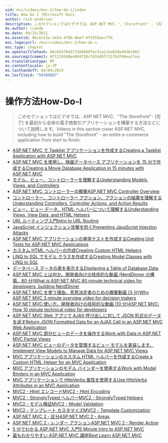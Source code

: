 ```yaml
---
uid: mvc/videos/mvc-2/how-do-i/index
title: How Do I |Microsoft Docs
author: rick-anderson
description: このセクションではビデオでは、ASP.NET MVC、'、Storefront' - [完了] を最初から全体の電子商取引アプリケーションを構築する方法などについて説明します。
ms.author: riande
ms.date: 09/15/2011
ms.assetid: 9bc6c53a-3e54-4f9d-8bef-0f3359aecf7b
msc.legacyurl: /mvc/videos/mvc-2/how-do-i
msc.type: chapter
ms.openlocfilehash: 84c626764573108969fec51a2cba028e463b1962
ms.sourcegitcommit: 0f1119340e4464720cfd16d0ff15764746ea1fea
ms.translationtype: MT
ms.contentlocale: ja-JP
ms.lasthandoff: 04/09/2019
ms.locfileid: "59380887"
---
```

# <a name="how-do-i"></a><span data-ttu-id="993d9-103">操作方法</span><span class="sxs-lookup"><span data-stu-id="993d9-103">How-Do-I</span></span>

> <span data-ttu-id="993d9-104">このセクションではビデオでは、ASP.NET MVC、"The Storefront"- [完了] を最初から全体の電子商取引アプリケーションを構築する方法などについて説明します。</span><span class="sxs-lookup"><span data-stu-id="993d9-104">Videos in this section cover ASP.NET MVC, including how to build "The Storefront" - an entire e-commerce application from start to finish.</span></span>


- [<span data-ttu-id="993d9-105">ASP.NET MVC で Tasklist アプリケーションを作成する</span><span class="sxs-lookup"><span data-stu-id="993d9-105">Creating a Tasklist Application with ASP.NET MVC</span></span>](creating-a-tasklist-application-with-aspnet-mvc.md)
- [<span data-ttu-id="993d9-106">ASP.NET MVC を使用し、映画データベース アプリケーションを 15 分で作成する</span><span class="sxs-lookup"><span data-stu-id="993d9-106">Creating a Movie Database Application in 15 minutes with ASP.NET MVC</span></span>](creating-a-movie-database-application-in-15-minutes-with-aspnet-mvc.md)
- [<span data-ttu-id="993d9-107">モデル、ビュー、コントローラーを理解する</span><span class="sxs-lookup"><span data-stu-id="993d9-107">Understanding Models, Views, and Controllers</span></span>](understanding-models-views-and-controllers.md)
- [<span data-ttu-id="993d9-108">ASP.NET MVC コントローラーの概要</span><span class="sxs-lookup"><span data-stu-id="993d9-108">ASP.NET MVC Controller Overview</span></span>](aspnet-mvc-controller-overview.md)
- [<span data-ttu-id="993d9-109">コントローラー、コントローラー アクション、アクションの結果を理解する</span><span class="sxs-lookup"><span data-stu-id="993d9-109">Understanding Controllers, Controller Actions, and Action Results</span></span>](understanding-controllers-controller-actions-and-action-results.md)
- [<span data-ttu-id="993d9-110">ビュー、ビュー データ、HTML ヘルパーについて理解する</span><span class="sxs-lookup"><span data-stu-id="993d9-110">Understanding Views, View Data, and HTML Helpers</span></span>](understanding-views-view-data-and-html-helpers.md)
- [<span data-ttu-id="993d9-111">URL ルーティング入門</span><span class="sxs-lookup"><span data-stu-id="993d9-111">Intro to URL Routing</span></span>](an-introduction-to-url-routing.md)
- [<span data-ttu-id="993d9-112">JavaScript インジェクション攻撃を防ぐ</span><span class="sxs-lookup"><span data-stu-id="993d9-112">Preventing JavaScript Injection Attacks</span></span>](preventing-javascript-injection-attacks.md)
- [<span data-ttu-id="993d9-113">ASP.NET MVC アプリケーションの単体テストを作成する</span><span class="sxs-lookup"><span data-stu-id="993d9-113">Creating Unit Tests for ASP.NET MVC Applications</span></span>](creating-unit-tests-for-aspnet-mvc-applications.md)
- [<span data-ttu-id="993d9-114">カスタム HTML ヘルパーの作成</span><span class="sxs-lookup"><span data-stu-id="993d9-114">Creating Custom HTML Helpers</span></span>](creating-custom-html-helpers.md)
- [<span data-ttu-id="993d9-115">LINQ to SQL でモデル クラスを作成する</span><span class="sxs-lookup"><span data-stu-id="993d9-115">Creating Model Classes with LINQ to SQL</span></span>](creating-model-classes-with-linq-to-sql.md)
- [<span data-ttu-id="993d9-116">データベース データの表を表示する</span><span class="sxs-lookup"><span data-stu-id="993d9-116">Displaying a Table of Database Data</span></span>](displaying-a-table-of-database-data.md)
- [<span data-ttu-id="993d9-117">ASP.NET MVC とは何か。開発者向けの技術的な動画 (NerdDinner の構築、80 分)</span><span class="sxs-lookup"><span data-stu-id="993d9-117">What is ASP.NET MVC 80 minute technical video for developers, building NerdDinner</span></span>](what-is-aspnet-mvc-80-minute-technical-video-for-developers-building-nerddinner.md)
- [<span data-ttu-id="993d9-118">ASP.NET MVC を使う理由。意思決定者のための概要動画 (3 分)</span><span class="sxs-lookup"><span data-stu-id="993d9-118">Why ASP.NET MVC 3 minute overview video for decision makers</span></span>](why-aspnet-mvc-3-minute-overview-video-for-decision-makers.md)
- [<span data-ttu-id="993d9-119">ASP.NET MVC:使い方。開発者向けの技術的な動画 (10 分)</span><span class="sxs-lookup"><span data-stu-id="993d9-119">ASP.NET MVC: How 10 minute technical video for developers</span></span>](aspnet-mvc-how-10-minute-technical-video-for-developers.md)
- [<span data-ttu-id="993d9-120">ASP.NET MVC Web アプリで AJAX 呼び出しに対して JSON 形式のデータを返す</span><span class="sxs-lookup"><span data-stu-id="993d9-120">Return JSON Formatted Data for an AJAX Call in an ASP.NET MVC Web Application</span></span>](how-do-i-return-json-formatted-data-for-an-ajax-call-in-an-aspnet-mvc-web-application.md)
- [<span data-ttu-id="993d9-121">ASP.NET MVC 部分ビューのデータを操作する</span><span class="sxs-lookup"><span data-stu-id="993d9-121">Work with Data in ASP.NET MVC Partial Views</span></span>](how-do-i-work-with-data-in-aspnet-mvc-partial-views.md)
- [<span data-ttu-id="993d9-122">ASP.NET MVC ビューのデータを管理するビュー モデルを実装します。</span><span class="sxs-lookup"><span data-stu-id="993d9-122">Implement View Models to Manage Data for ASP.NET MVC Views</span></span>](how-do-i-implement-view-models-to-manage-data-for-aspnet-mvc-views.md)
- [<span data-ttu-id="993d9-123">MVC アプリケーションのカスタム HTML ヘルパーを作成する</span><span class="sxs-lookup"><span data-stu-id="993d9-123">Create a Custom HTML Helper for an MVC Application</span></span>](how-do-i-create-a-custom-html-helper-for-an-mvc-application.md)
- [<span data-ttu-id="993d9-124">MVC アプリケーションのモデル バインダーを使用する</span><span class="sxs-lookup"><span data-stu-id="993d9-124">Work with Model Binders in an MVC Application</span></span>](how-do-i-work-with-model-binders-in-an-mvc-application.md)
- [<span data-ttu-id="993d9-125">MVC アプリケーションで HttpVerbs 属性を使用する</span><span class="sxs-lookup"><span data-stu-id="993d9-125">Use HttpVerbs Attributes in an MVC Application</span></span>](how-do-i-use-httpverbs-attributes-in-an-mvc-application.md)
- [<span data-ttu-id="993d9-126">MVC2 - Html エンコード</span><span class="sxs-lookup"><span data-stu-id="993d9-126">MVC2 - Html Encoding</span></span>](mvc2-html-encoding.md)
- [<span data-ttu-id="993d9-127">MVC2 - StronglyTyped ヘルパー</span><span class="sxs-lookup"><span data-stu-id="993d9-127">MVC2 - StronglyTyped Helpers</span></span>](mvc2-stronglytyped-helpers.md)
- [<span data-ttu-id="993d9-128">MVC2 - モデル検証</span><span class="sxs-lookup"><span data-stu-id="993d9-128">MVC2 - Model Validation</span></span>](mvc2-model-validation.md)
- [<span data-ttu-id="993d9-129">MVC2 - テンプレート カスタマイズ</span><span class="sxs-lookup"><span data-stu-id="993d9-129">MVC2 - Template Customization</span></span>](mvc2-template-customization.md)
- [<span data-ttu-id="993d9-130">ASP.NET MVC 2 - 区分</span><span class="sxs-lookup"><span data-stu-id="993d9-130">ASP.NET MVC 2 - Areas</span></span>](aspnet-mvc-2-areas.md)
- [<span data-ttu-id="993d9-131">ASP.NET MVC 2 - レンダー アクション</span><span class="sxs-lookup"><span data-stu-id="993d9-131">ASP.NET MVC 2 - Render Action</span></span>](aspnet-mvc-2-render-action.md)
- [<span data-ttu-id="993d9-132">5 分でわかる ASP.NET MVC 入門</span><span class="sxs-lookup"><span data-stu-id="993d9-132">5 Minute Intro to ASP.NET MVC</span></span>](5-minute-introduction-to-aspnet-mvc.md)
- [<span data-ttu-id="993d9-133">最もわかりやすい ASP.NET MVC 講座</span><span class="sxs-lookup"><span data-stu-id="993d9-133">Best Learn ASP.NET MVC</span></span>](how-to-best-learn-asp-net-mvc.md)
